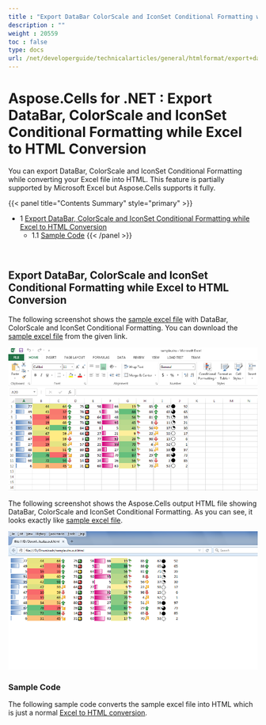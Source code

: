 ```yaml
---
title : "Export DataBar ColorScale and IconSet Conditional Formatting while Excel to HTML Conversion" 
description : "" 
weight : 20559 
toc : false
type: docs
url: /net/developerguide/technicalarticles/general/htmlformat/export+databar+colorscale+and+iconset+conditional+formatting+while+excel+to+html+conversion/
---
```


# Aspose.Cells for .NET : Export DataBar, ColorScale and IconSet Conditional Formatting while Excel to HTML Conversion


You can export DataBar, ColorScale and IconSet Conditional Formatting while converting your Excel file into HTML. This feature is partially supported by Microsoft Excel but Aspose.Cells supports it fully.

{{< panel title="Contents Summary" style="primary" >}}
*   1 [Export DataBar, ColorScale and IconSet Conditional Formatting while Excel to HTML Conversion](#export-databar,-colorscale-and-iconset-conditional-formatting-while-excel-to-html-conversion)
    *   1.1 [Sample Code](#sample-code)
{{< /panel >}}
 

 

## Export DataBar, ColorScale and IconSet Conditional Formatting while Excel to HTML Conversion

The following screenshot shows the [sample excel file](https://docs2.aspose.com/cells/net/attachments/5013589/5115558.xlsx) with DataBar, ColorScale and IconSet Conditional Formatting. You can download the [sample excel file](https://docs2.aspose.com/cells/net/attachments/5013589/5115558.xlsx) from the given link.

![image](5115560.png)

The following screenshot shows the Aspose.Cells output HTML file showing DataBar, ColorScale and IconSet Conditional Formatting. As you can see, it looks exactly like [sample excel file](https://docs2.aspose.com/cells/net/attachments/5013589/5115558.xlsx).

![image](5115559.png)

### Sample Code

The following sample code converts the sample excel file into HTML which is just a normal [Excel to HTML conversion](https://docs2.aspose.com/cells/net/developerguide/ld-sv-cvt-mng/convert+workbook+to+different+formats#convertworkbooktodifferentformats-convertingexcelworkbooktohtml).

